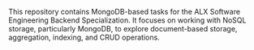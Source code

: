 This repository contains MongoDB-based tasks for the ALX Software Engineering Backend Specialization. It focuses on working with NoSQL storage, particularly MongoDB, to explore document-based storage, aggregation, indexing, and CRUD operations.
